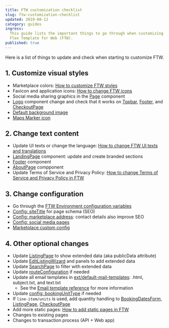 ```yaml
---
title: FTW customization checklist
slug: ftw-customization-checklist
updated: 2019-08-12
category: guides
ingress:
  This guide lists the important things to go through when customizing
  Flex Template for Web (FTW).
published: true
---
```


Here is a list of things to update and check when starting to customize
FTW.

## 1. Customize visual styles

- Marketplace colors:
  [How to customize FTW styles](/guides/how-to-customize-ftw-styles/)
- Favicon and application icons:
  [How to change FTW icons](/guides/how-to-change-ftw-icons/)
- Social media sharing graphics in the
  [Page](https://github.com/sharetribe/flex-template-web/blob/master/src/components/Page/Page.js)
  component
- [Logo](https://github.com/sharetribe/flex-template-web/blob/master/src/components/Logo/Logo.js)
  component change and check that it works on
  [Topbar](https://github.com/sharetribe/flex-template-web/tree/master/src/components/TopbarDesktop),
  [Footer](https://github.com/sharetribe/flex-template-web/tree/master/src/components/Footer),
  and
  [CheckoutPage](https://github.com/sharetribe/flex-template-web/blob/master/src/containers/CheckoutPage/CheckoutPage.js)
- [Default background image](https://github.com/sharetribe/flex-template-web/blob/master/src/assets/background-1440.jpg)
- [Maps Marker icon](https://github.com/sharetribe/flex-template-web/blob/master/public/static/icons/map-marker-32x32.png)

## 2. Change text content

- Update UI texts or change the language:
  [How to change FTW UI texts and translations](/guides/how-to-change-ftw-ui-texts-and-translations/)
- [LandingPage](https://github.com/sharetribe/flex-template-web/blob/master/src/containers/LandingPage/LandingPage.js)
  component: update and create branded sections
- [Footer](https://github.com/sharetribe/flex-template-web/blob/master/src/components/Footer/Footer.js)
  component
- [AboutPage](https://github.com/sharetribe/flex-template-web/blob/master/src/containers/AboutPage/AboutPage.js)
  compponent
- Update Terms of Service and Privacy Policy:
  [How to change Terms of Service and Privacy Policy in FTW](/guides/how-to-change-tos-and-privacy-policy-in-ftw/)

## 3. Change configuration

- Go through the
  [FTW Environment configuration variables](/references/ftw-env/)
- [Config: siteTitle](https://github.com/sharetribe/flex-template-web/blob/master/src/config.js)
  for page schema (SEO)
- [Config: marketplace address](https://github.com/sharetribe/flex-template-web/blob/master/src/config.js):
  contact details also improve SEO
- [Config: social media pages](https://github.com/sharetribe/flex-template-web/blob/master/src/config.js)
- [Marketplace custom config](https://github.com/sharetribe/flex-template-web/blob/master/src/marketplace-custom-config.js)

## 4. Other optional changes

- Update
  [ListingPage](https://github.com/sharetribe/flex-template-web/blob/master/src/containers/ListingPage/ListingPage.js)
  to show extended data (aka publicData attribute)
- Update
  [EditListingWizard](https://github.com/sharetribe/flex-template-web/blob/master/src/components/EditListingWizard/EditListingWizard.js)
  and panels to add extended data
- Update
  [SearchPage](https://github.com/sharetribe/flex-template-web/blob/master/src/containers/SearchPage/SearchPage.js)
  to filter with extended data
- Update
  [routeConfiguration](https://github.com/sharetribe/flex-template-web/blob/master/src/routeConfiguration.js)
  if needed
- Update all email templates in
  [ext/default-mail-templates](https://github.com/sharetribe/flex-template-web/tree/master/ext/default-mail-templates):
  .html, subject.txt, and text.txt
  - See the
    [Email template reference](https://www.sharetribe.com/docs/references/email-templates/)
    for more information
- Update
  [config: bookingUnitType](https://github.com/sharetribe/flex-template-web/blob/master/src/config.js)
  if needed
- If `line-item/units` is used, add quantity handling to
  [BookingDatesForm](https://github.com/sharetribe/flex-template-web/blob/master/src/forms/BookingDatesForm/BookingDatesForm.js),
  [ListingPage](https://github.com/sharetribe/flex-template-web/blob/master/src/containers/ListingPage/ListingPage.js),
  [CheckoutPage](https://github.com/sharetribe/flex-template-web/blob/master/src/containers/CheckoutPage/CheckoutPage.js)
- Add more static pages:
  [How to add static pages in FTW](/guides/how-to-add-static-pages-in-ftw/)
- Changes to existing pages
- Changes to transaction process (API + Web app)
